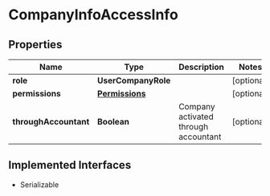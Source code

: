 

# CompanyInfoAccessInfo


## Properties

| Name | Type | Description | Notes |
|------------ | ------------- | ------------- | -------------|
|**role** | **UserCompanyRole** |  |  [optional] |
|**permissions** | [**Permissions**](Permissions.md) |  |  [optional] |
|**throughAccountant** | **Boolean** | Company activated through accountant |  [optional] |


## Implemented Interfaces

* Serializable


